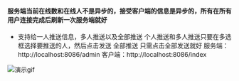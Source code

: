 #### 服务端当前在线数和在线人不是异步的，接受客户端的信息是异步的，所有在所有用户连接完成后刷新一次服务端就好

- 支持给一人推送信息，多人推送以及全部推送 个人推送和多人推送只要在多选框选择要推送的人，然后点击发送  全部推送 只需点击全部发送就好
服务端：http://localhost:8086/admin
客户端：http://localhost:8086/index

![演示gif](https://github.com/niezhiliang/springbootwebsocket/blob/master/demo.gif)
